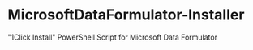# MicrosoftDataFormulator-Installer
"1Click Install" PowerShell Script for Microsoft Data Formulator
